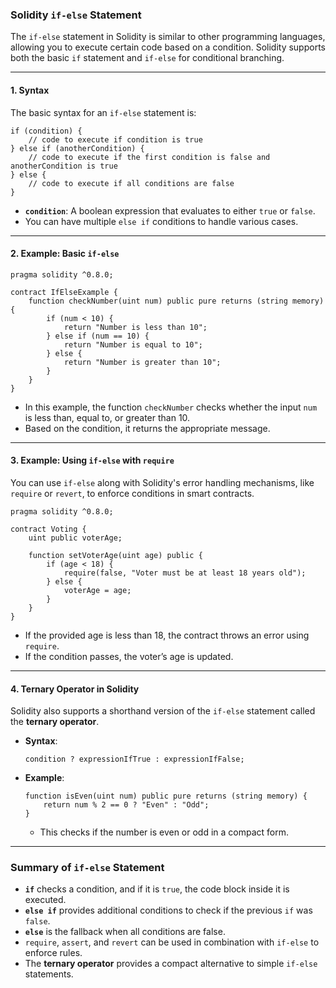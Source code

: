 ### Solidity `if-else` Statement

The `if-else` statement in Solidity is similar to other programming languages, allowing you to execute certain code based on a condition. Solidity supports both the basic `if` statement and `if-else` for conditional branching.

---

#### 1. **Syntax**
The basic syntax for an `if-else` statement is:

```solidity
if (condition) {
    // code to execute if condition is true
} else if (anotherCondition) {
    // code to execute if the first condition is false and anotherCondition is true
} else {
    // code to execute if all conditions are false
}
```

- **`condition`**: A boolean expression that evaluates to either `true` or `false`.
- You can have multiple `else if` conditions to handle various cases.

---

#### 2. **Example: Basic `if-else`**

```solidity
pragma solidity ^0.8.0;

contract IfElseExample {
    function checkNumber(uint num) public pure returns (string memory) {
        if (num < 10) {
            return "Number is less than 10";
        } else if (num == 10) {
            return "Number is equal to 10";
        } else {
            return "Number is greater than 10";
        }
    }
}
```

- In this example, the function `checkNumber` checks whether the input `num` is less than, equal to, or greater than 10.
- Based on the condition, it returns the appropriate message.

---

#### 3. **Example: Using `if-else` with `require`**

You can use `if-else` along with Solidity's error handling mechanisms, like `require` or `revert`, to enforce conditions in smart contracts.

```solidity
pragma solidity ^0.8.0;

contract Voting {
    uint public voterAge;

    function setVoterAge(uint age) public {
        if (age < 18) {
            require(false, "Voter must be at least 18 years old");
        } else {
            voterAge = age;
        }
    }
}
```

- If the provided age is less than 18, the contract throws an error using `require`.
- If the condition passes, the voter’s age is updated.

---

#### 4. **Ternary Operator in Solidity**
Solidity also supports a shorthand version of the `if-else` statement called the **ternary operator**.

- **Syntax**:
  ```solidity
  condition ? expressionIfTrue : expressionIfFalse;
  ```

- **Example**:
  ```solidity
  function isEven(uint num) public pure returns (string memory) {
      return num % 2 == 0 ? "Even" : "Odd";
  }
  ```

  - This checks if the number is even or odd in a compact form.

---

### Summary of `if-else` Statement
- **`if`** checks a condition, and if it is `true`, the code block inside it is executed.
- **`else if`** provides additional conditions to check if the previous `if` was `false`.
- **`else`** is the fallback when all conditions are false.
- `require`, `assert`, and `revert` can be used in combination with `if-else` to enforce rules.
- The **ternary operator** provides a compact alternative to simple `if-else` statements.

